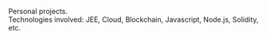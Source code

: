 Personal projects.  
Technologies involved: JEE, Cloud, Blockchain, Javascript, Node.js, Solidity, etc.
